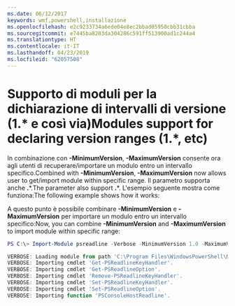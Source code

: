```yaml
---
ms.date: 06/12/2017
keywords: wmf,powershell,installazione
ms.openlocfilehash: e2c9233734a6ede04e8ec2bbad05950cbb31cbba
ms.sourcegitcommit: e7445ba8203da304286c591ff513900ad1c244a4
ms.translationtype: HT
ms.contentlocale: it-IT
ms.lasthandoff: 04/23/2019
ms.locfileid: "62057508"
---
```

# <a name="modules-support-for-declaring-version-ranges-1-etc"></a><span data-ttu-id="11f18-102">Supporto di moduli per la dichiarazione di intervalli di versione (1.\* e così via)</span><span class="sxs-lookup"><span data-stu-id="11f18-102">Modules support for declaring version ranges (1.\*, etc)</span></span>
<span data-ttu-id="11f18-103">In combinazione con **-MinimumVersion**, **-MaximumVersion** consente ora agli utenti di recuperare/importare un modulo entro un intervallo specifico.</span><span class="sxs-lookup"><span data-stu-id="11f18-103">Combined with **-MinimumVersion**, **-MaximumVersion** now allows user to get/import module within specific range.</span></span> <span data-ttu-id="11f18-104">Il parametro supporta anche **.**\*.</span><span class="sxs-lookup"><span data-stu-id="11f18-104">The parameter also support **.**\*.</span></span> <span data-ttu-id="11f18-105">L'esempio seguente mostra come funziona:</span><span class="sxs-lookup"><span data-stu-id="11f18-105">The following example shows how it works:</span></span>

<span data-ttu-id="11f18-106">A questo punto è possibile combinare **-MinimumVersion** e **-MaximumVersion** per importare un modulo entro un intervallo specifico:</span><span class="sxs-lookup"><span data-stu-id="11f18-106">Now, you can combine **-MinimumVersion** and **-MaximumVersion** to import module within specific range:</span></span>

```powershell
PS C:\> Import-Module psreadline -Verbose -MinimumVersion 1.0 -MaximumVersion 1.2.*

VERBOSE: Loading module from path 'C:\Program Files\WindowsPowerShell\Modules\psreadline\1.1\psreadline.psd1'.
VERBOSE: Importing cmdlet 'Get-PSReadlineKeyHandler'.
VERBOSE: Importing cmdlet 'Get-PSReadlineOption'.
VERBOSE: Importing cmdlet 'Remove-PSReadlineKeyHandler'.
VERBOSE: Importing cmdlet 'Set-PSReadlineKeyHandler'.
VERBOSE: Importing cmdlet 'Set-PSReadlineOption'.
VERBOSE: Importing function 'PSConsoleHostReadline'.
```
